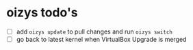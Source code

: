 # oizys todo's

- [ ] add `oizys update` to pull changes and run `oizys switch`
- [ ] go back to latest kernel when VirtualBox Upgrade is merged

<!-- generated with <3 by daylinmorgan/todo -->
